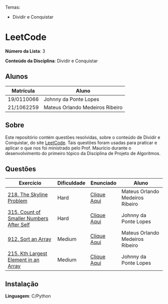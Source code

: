 Temas:
 - Dividir e Conquistar

# LeetCode

**Número da Lista**: 3

**Conteúdo da Disciplina**: Dividir e Conquistar

## Alunos
|Matrícula | Aluno |
| -- | -- |
| 19/0110066  | Johnny da Ponte Lopes |
| 21/1062259 |  Mateus Orlando Medeiros Ribeiro |

## Sobre 
Este repositório contém questões resolvidas, sobre o conteúdo de Dividir e Conquistar, do site [LeetCode](https://leetcode.com). Tais questões foram usadas para praticar e aplicar o que nos foi ministrado pelo Prof. Maurício durante o desenvolvimento do primeiro tópico da Disciplina de Projeto de Algoritmos. 

## Questões
| Exercício | Dificuldade | Enunciado | Aluno |
| -- | -- | -- | -- |
| [218. The Skyline Problem](https://github.com/projeto-de-algoritmos-2024/DivididirConquistar_LeetCode/blob/master/questao1/README.md) | Hard | [Clique Aqui](https://leetcode.com/problems/the-skyline-problem/description/) | Mateus Orlando Medeiros Ribeiro |
| [315. Count of Smaller Numbers After Self](-) | Hard | [Clique Aqui](https://leetcode.com/problems/count-of-smaller-numbers-after-self/description/) | Johnny da Ponte Lopes |
| [912. Sort an Array](https://github.com/projeto-de-algoritmos-2024/DivididirConquistar_LeetCode/blob/master/questao3/README.md) | Medium | [Clique Aqui](https://leetcode.com/problems/sort-an-array/description/) | Mateus Orlando Medeiros Ribeiro |
| [215. Kth Largest Element in an Array](-) | Medium | [Clique Aqui](https://leetcode.com/problems/kth-largest-element-in-an-array/description/) | Johnny da Ponte Lopes |


## Instalação 
**Linguagem**: C/Python



